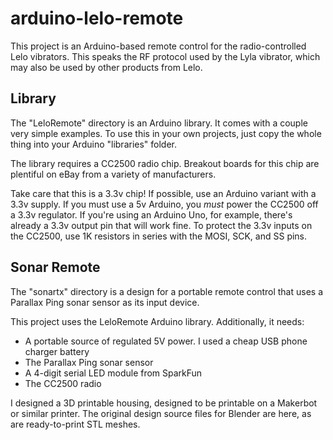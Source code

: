 arduino-lelo-remote
===================

This project is an Arduino-based remote control for the radio-controlled Lelo vibrators. This speaks the RF protocol used by the Lyla vibrator, which may also be used by other products from Lelo. 

Library
-------

The "LeloRemote" directory is an Arduino library. It comes with a couple very simple examples. To use this in your own projects, just copy the whole thing into your Arduino "libraries" folder.

The library requires a CC2500 radio chip. Breakout boards for this chip are plentiful on eBay from a variety of manufacturers.

Take care that this is a 3.3v chip! If possible, use an Arduino variant with a 3.3v supply. If you must use a 5v Arduino, you _must_ power the CC2500 off a 3.3v regulator. If you're using an Arduino Uno, for example, there's already a 3.3v output pin that will work fine. To protect the 3.3v inputs on the CC2500, use 1K resistors in series with the MOSI, SCK, and SS pins.

Sonar Remote
------------

The "sonartx" directory is a design for a portable remote control that uses a Parallax Ping sonar sensor as its input device.

This project uses the LeloRemote Arduino library. Additionally, it needs:

 - A portable source of regulated 5V power. I used a cheap USB phone charger battery
 - The Parallax Ping sonar sensor
 - A 4-digit serial LED module from SparkFun
 - The CC2500 radio

I designed a 3D printable housing, designed to be printable on a Makerbot or similar printer. The original design source files for Blender are here, as are ready-to-print STL meshes.
